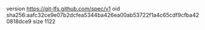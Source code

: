 version https://git-lfs.github.com/spec/v1
oid sha256:aafc32ce9e07b2dcfea5344ba426ea00ab53722f1a4c65cdf9cfba420818dce9
size 1122
